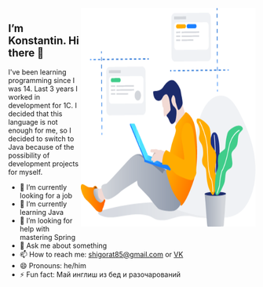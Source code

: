 <img align="right" src="developer.png" width=356px height=446px/>


I’m Konstantin. Hi there 👋
---

I've been learning programming since I was 14. 
Last 3 years I worked in development for 1C. 
I decided that this language is not enough for me, 
so I decided to switch to Java because of the possibility 
of development projects for myself.

<!--
**Crimscon/Crimscon** is a ✨ _special_ ✨ repository because its `README.md` (this file) appears on your GitHub profile.
Here are some ideas to get you started:
-->

- 🔭 I’m currently looking for a job
- 🌱 I’m currently learning Java
- 🤔 I’m looking for help with mastering Spring
- 💬 Ask me about something
- 📫 How to reach me: shigorat85@gmail.com or [VK](https://vk.com/coslo "VK") 
- 😄 Pronouns: he/him
- ⚡ Fun fact: Май инглиш из бед и разочарований
